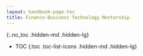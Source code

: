 ```yaml
---
layout: handbook-page-toc
title: Finance-Business Technology Mentorship
---
```


{:.no_toc .hidden-md .hidden-lg}

- TOC
{:toc .toc-list-icons .hidden-md .hidden-lg}


